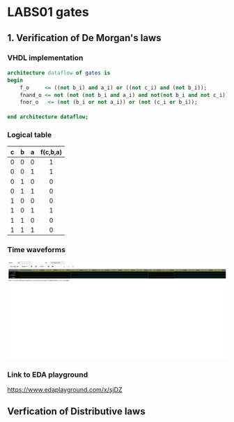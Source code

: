 <h1>LABS01 gates</h1>

<h2>1. Verification of De Morgan's laws</h2>
<h3> VHDL implementation</h3>

```vhdl
architecture dataflow of gates is
begin
    f_o     <= ((not b_i) and a_i) or ((not c_i) and (not b_i));
    fnand_o <= not (not (not b_i and a_i) and not(not b_i and not c_i));
    fnor_o   <= (not (b_i or not a_i)) or (not (c_i or b_i));

end architecture dataflow;

```
### Logical table


| **c** | **b** |**a** | **f(c,b,a)** |
| :-: | :-: | :-: | :-: |
| 0 | 0 | 0 | 1 |
| 0 | 0 | 1 | 1 |
| 0 | 1 | 0 | 0 |
| 0 | 1 | 1 | 0 |
| 1 | 0 | 0 | 0 |
| 1 | 0 | 1 | 1 |
| 1 | 1 | 0 | 0 |
| 1 | 1 | 1 | 0 |

### Time waveforms
![De Morgans laws](https://github.com/stepan1pijacek/Digital-Electronics1/blob/main/LABS/01-gates/images/deMoragnsLawWF.png)

### Link to EDA playground
https://www.edaplayground.com/x/sjDZ

<h2> Verfication of Distributive laws </h2>
